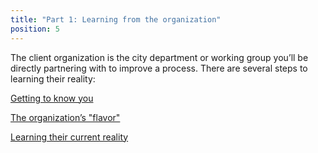 ```yaml
---
title: "Part 1: Learning from the organization"
position: 5
---
```


The client organization is the city department or working group you’ll be directly partnering with to improve a process. There are several steps to learning their reality:

[Getting to know you](/part-1-getting-to-know-you)

[The organization’s "flavor"](/part-1-the-organizations-flavor)

[Learning their current reality](/part-1-learning-their-current-reality)
